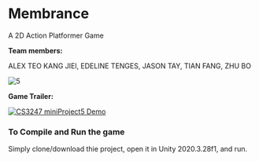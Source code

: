 # Membrance
A 2D Action Platformer Game

**Team members:**

ALEX TEO KANG JIEl, EDELINE TENGES, JASON TAY, TIAN FANG, ZHU BO

![5](https://user-images.githubusercontent.com/61874388/163675840-937660c6-cfb4-4e58-a6e7-ab2996695577.png)


**Game Trailer:**

[![CS3247 miniProject5 Demo](https://img.youtube.com/vi/B1FhbOkWKRU/0.jpg)](https://www.youtube.com/watch?v=B1FhbOkWKRU )

### To Compile and Run the game

Simply clone/download thie project, open it in Unity 2020.3.28f1, and run.

